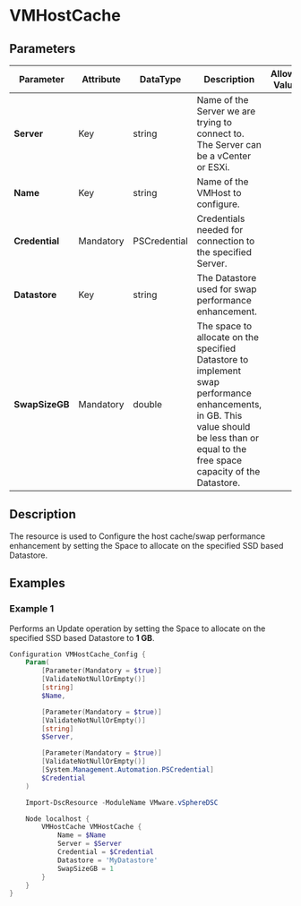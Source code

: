 # VMHostCache

## Parameters

| Parameter | Attribute | DataType | Description | Allowed Values |
| --- | --- | --- | --- | --- |
| **Server** | Key | string | Name of the Server we are trying to connect to. The Server can be a vCenter or ESXi. ||
| **Name** | Key | string | Name of the VMHost to configure. ||
| **Credential** | Mandatory | PSCredential | Credentials needed for connection to the specified Server. ||
| **Datastore** | Key | string | The Datastore used for swap performance enhancement. ||
| **SwapSizeGB** | Mandatory | double | The space to allocate on the specified Datastore to implement swap performance enhancements, in GB. This value should be less than or equal to the free space capacity of the Datastore. ||

## Description

The resource is used to Configure the host cache/swap performance enhancement by setting the Space to allocate on the specified SSD based Datastore.

## Examples

### Example 1

Performs an Update operation by setting the Space to allocate on the specified SSD based Datastore to **1 GB**.

```powershell
Configuration VMHostCache_Config {
    Param(
        [Parameter(Mandatory = $true)]
        [ValidateNotNullOrEmpty()]
        [string]
        $Name,

        [Parameter(Mandatory = $true)]
        [ValidateNotNullOrEmpty()]
        [string]
        $Server,

        [Parameter(Mandatory = $true)]
        [ValidateNotNullOrEmpty()]
        [System.Management.Automation.PSCredential]
        $Credential
    )

    Import-DscResource -ModuleName VMware.vSphereDSC

    Node localhost {
        VMHostCache VMHostCache {
            Name = $Name
            Server = $Server
            Credential = $Credential
            Datastore = 'MyDatastore'
            SwapSizeGB = 1
        }
    }
}
```
